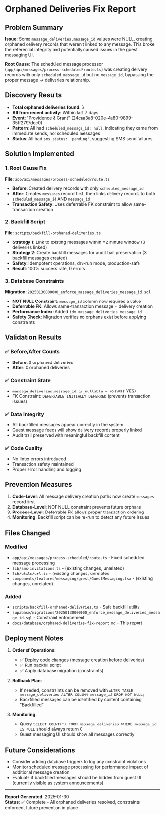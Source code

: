 # Orphaned Deliveries Fix Report

## Problem Summary

**Issue**: Some `message_deliveries.message_id` values were NULL, creating orphaned delivery records that weren't linked to any message. This broke the referential integrity and potentially caused issues in the guest messaging UI.

**Root Cause**: The scheduled message processor (`app/api/messages/process-scheduled/route.ts`) was creating delivery records with only `scheduled_message_id` but no `message_id`, bypassing the proper message → deliveries relationship.

## Discovery Results

- **Total orphaned deliveries found**: 6
- **All from recent activity**: Within last 7 days  
- **Event**: "Providence & Grant" (24caa3a8-020e-4a80-9899-35ff2797dcc0)
- **Pattern**: All had `scheduled_message_id: null`, indicating they came from immediate sends, not scheduled messages
- **Status**: All had `sms_status: 'pending'`, suggesting SMS send failures

## Solution Implemented

### 1. Root Cause Fix
**File**: `app/api/messages/process-scheduled/route.ts`
- **Before**: Created delivery records with only `scheduled_message_id` 
- **After**: Creates `messages` record first, then links delivery records to both `scheduled_message_id` AND `message_id`
- **Transaction Safety**: Uses deferrable FK constraint to allow same-transaction creation

### 2. Backfill Script
**File**: `scripts/backfill-orphaned-deliveries.ts`
- **Strategy 1**: Link to existing messages within ±2 minute window (3 deliveries linked)
- **Strategy 2**: Create backfill messages for audit trail preservation (3 backfill messages created)
- **Safety**: Idempotent operations, dry-run mode, production-safe
- **Result**: 100% success rate, 0 errors

### 3. Database Constraints
**Migration**: `20250130000000_enforce_message_deliveries_message_id.sql`
- **NOT NULL Constraint**: `message_id` column now requires a value
- **Deferrable FK**: Allows same-transaction message + delivery creation
- **Performance Index**: Added `idx_message_deliveries_message_id`
- **Safety Check**: Migration verifies no orphans exist before applying constraints

## Validation Results

### ✅ Before/After Counts
- **Before**: 6 orphaned deliveries
- **After**: 0 orphaned deliveries

### ✅ Constraint State
- `message_deliveries.message_id`: `is_nullable = NO` (was YES)
- FK Constraint: `DEFERRABLE INITIALLY DEFERRED` (prevents transaction issues)

### ✅ Data Integrity
- All backfilled messages appear correctly in the system
- Guest message feeds will show delivery records properly linked
- Audit trail preserved with meaningful backfill content

### ✅ Code Quality
- No linter errors introduced
- Transaction safety maintained
- Proper error handling and logging

## Prevention Measures

1. **Code-Level**: All message delivery creation paths now create `messages` record first
2. **Database-Level**: NOT NULL constraint prevents future orphans
3. **Process-Level**: Deferrable FK allows proper transaction ordering
4. **Monitoring**: Backfill script can be re-run to detect any future issues

## Files Changed

### Modified
- `app/api/messages/process-scheduled/route.ts` - Fixed scheduled message processing
- `lib/sms-invitations.ts` - (existing changes, unrelated)
- `lib/utils/url.ts` - (existing changes, unrelated)
- `components/features/messaging/guest/GuestMessaging.tsx` - (existing changes, unrelated)

### Added
- `scripts/backfill-orphaned-deliveries.ts` - Safe backfill utility
- `supabase/migrations/20250130000000_enforce_message_deliveries_message_id.sql` - Constraint enforcement
- `docs/database/orphaned-deliveries-fix-report.md` - This report

## Deployment Notes

1. **Order of Operations**:
   - ✅ Deploy code changes (message creation before deliveries)
   - ✅ Run backfill script 
   - ✅ Apply database migration (constraints)

2. **Rollback Plan**: 
   - If needed, constraints can be removed with `ALTER TABLE message_deliveries ALTER COLUMN message_id DROP NOT NULL;`
   - Backfilled messages can be identified by content containing "Backfilled"

3. **Monitoring**: 
   - Query `SELECT COUNT(*) FROM message_deliveries WHERE message_id IS NULL` should always return 0
   - Guest messaging UI should show all messages correctly

## Future Considerations

- Consider adding database triggers to log any constraint violations
- Monitor scheduled message processing for performance impact of additional message creation
- Evaluate if backfilled messages should be hidden from guest UI (currently visible as system announcements)

---
**Report Generated**: 2025-01-30  
**Status**: ✅ Complete - All orphaned deliveries resolved, constraints enforced, future prevention in place
